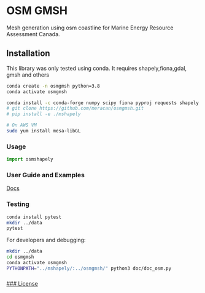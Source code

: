 # OSM GMSH
Mesh generation using osm coastline for Marine Energy Resource Assessment Canada.
 

## Installation
This library was only tested using conda.
It requires shapely,fiona,gdal, gmsh and others

```bash
conda create -n osmgmsh python=3.8
conda activate osmgmsh

conda install -c conda-forge numpy scipy fiona pyproj requests shapely gdal geojson tqdm matplotlib gmsh
# git clone https://github.com/meracan/osmgmsh.git
# pip install -e ./mshapely

# On AWS VM
sudo yum install mesa-libGL


```


### Usage
```python
import osmshapely
```
### User Guide and Examples
[Docs](doc/README.md)

###



### Testing

```bash
conda install pytest
mkdir ../data
pytest
```

For developers and debugging:
```bash
mkdir ../data
cd osmgmsh
conda activate osmgmsh
PYTHONPATH="../mshapely/:../osmgmsh/" python3 doc/doc_osm.py

```
###  


[### License](LICENSE)
